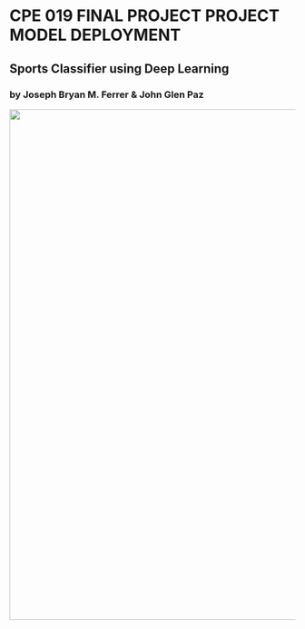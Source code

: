 # CPE 019 FINAL PROJECT PROJECT MODEL DEPLOYMENT
## Sports Classifier using Deep Learning
### by Joseph Bryan M. Ferrer & John Glen Paz
<img src="website_images/sportscover.jpg" width="900">
